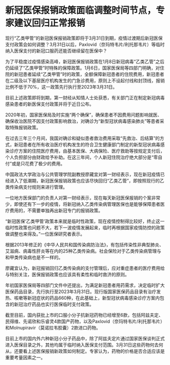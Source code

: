 # 新冠医保报销政策面临调整时间节点，专家建议回归正常报销

现行“乙类甲管”的新冠医保报销政策即将于3月31日到期，疫情过渡期后新冠医保支付政策会如何调整？3月31日以后，Paxlovid（奈玛特韦片/利托那韦片）等临时纳入医保支付的新冠口服药还能否继续留在医保中？

为了平稳度过疫情感染高峰，新冠医保报销政策在1月8日新冠病毒“乙类乙管”之后仍延续了“乙类甲管”时特殊的保障政策。1月6日，国家医保局等四部门明确，对住院的新冠患者延续“乙类甲管”时的政策，全额保障新冠患者的住院费用，新冠患者在二级及以下基层医疗机构发生的门急诊费用，原则上不设起付线和封顶线，报销比例不低于70%，这一政策先行执行至2023年3月31日。

目前上述政策即将到期，第一财经从知情人士处获悉，有关部门正在制定新冠病毒感染患者的新医保支付政策并将于近日公布。

2020年初，国家医保局及时实施“两个确保”，确保患者不因费用问题影响就医、确保收治医院不因支付政策影响救治，对确诊为“新型冠状病毒感染肺炎”等患者采取特殊报销政策。

在过去三年三个月间，我国对确诊和疑似患者救治费用采取“先救治、后结算”的方式，新冠患者在所有收治医疗机构发生的符合卫生健康部门制定的新型冠状病毒感染诊疗方案的住院医疗费用，由基本医保、大病保险、医疗救助等按规定支付后，个人负担部分由财政给予补助。在这三年间，个人新冠住院治疗绝大部分是“零自付”或是只花费了极少的费用。

中国政法大学政治与公共管理学院副教授廖藏宜对第一财经表示，现在新冠疫情已经进入了低潮期，新冠医保报销政策也应该尽快回归“乙类乙管”，即按照现行的乙类传染病支付规则来进行管理。

一位地方医保部门的负责人对第一财经表示，现在每天新冠医保报销的个案非常少，即使还有下一步的疫情，将新冠纳入乙类传染病管理医保也是能够保障患者医疗费用的，不需要单独再出新冠专门的报销政策。

“新冠医保‘乙类甲管’政策本来就是临时性政策，现在疫情控制得比较好，终止这一临时性政策也问题不大，若下一波疫情发展起来，临时再根据国家疫情防控的政策做调整也来得及。”一位医保研究者表示。

根据2013年修正的《中华人民共和国传染病防治法》，有包括传染性非典型肺炎、艾滋病、病毒性肝炎等在内的25种乙类传染病。社会保险对于乙类传染病管理与和甲类传染病也是不一样的。

廖藏宜认为，新冠报销回归乙类传染病的支付管理后，应对重症患者的医疗费用给与特别关注，医保报销政策也应该具有柔性和临时救济的原则。

年初国家医保局等四部门文件中还提出，为满足新冠患者用药需求，决定临时扩大医保药品目录，先行执行至2023年3月31日。现行版国家医保药品目录有治疗发热、咳嗽等新冠症状的药品660种，在此基础上，新型冠状病毒感染诊疗方案内包含的新冠治疗药品也实行医保临时支付政策。

截至目前，国内获批上市的口服小分子抗新冠药物已经增至6款，包括阿兹夫定、民得维、先诺欣和乐睿灵4款国产药物，以及Paxlovid（奈玛特韦片/利托那韦片）和Molnupiravir（莫诺拉韦胶囊）2款进口药物。

目前上市的国内外六种新冠小分子药品中，除了阿兹夫定片通过国家医保谈判正式进入医保目录之外，其他均属于临时纳入医保支付范围。3月31日这些药物何去何从，还要看上述医保报销新政策如何制定。专家认为，药物的价格是否合适应该是重要考量因素之一。

